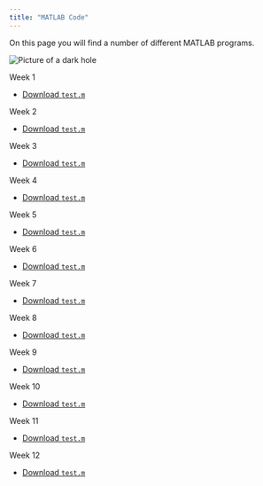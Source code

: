 ```yaml
---
title: "MATLAB Code"
---
```


On this page you will find a number of different MATLAB programs.

![Picture of a dark hole](dark_hole.jpg=100x)

Week 1
- [Download `test.m`](test.m)

Week 2
- [Download `test.m`](test.m)

Week 3
- [Download `test.m`](test.m)

Week 4
- [Download `test.m`](test.m)

Week 5
- [Download `test.m`](test.m)

Week 6
- [Download `test.m`](test.m)

Week 7
- [Download `test.m`](test.m)

Week 8
- [Download `test.m`](test.m)

Week 9
- [Download `test.m`](test.m)

Week 10
- [Download `test.m`](test.m)

Week 11
- [Download `test.m`](test.m)

Week 12
- [Download `test.m`](test.m)
